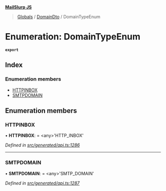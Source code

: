 **[MailSlurp JS](../README.md)**

> [Globals](../README.md) / [DomainDto](../modules/domaindto.md) / DomainTypeEnum

# Enumeration: DomainTypeEnum

**`export`** 

## Index

### Enumeration members

* [HTTPINBOX](domaindto.domaintypeenum.md#httpinbox)
* [SMTPDOMAIN](domaindto.domaintypeenum.md#smtpdomain)

## Enumeration members

### HTTPINBOX

•  **HTTPINBOX**:  = \<any>'HTTP\_INBOX'

*Defined in [src/generated/api.ts:1286](https://github.com/mailslurp/mailslurp-client/blob/8d5c17f/src/generated/api.ts#L1286)*

___

### SMTPDOMAIN

•  **SMTPDOMAIN**:  = \<any>'SMTP\_DOMAIN'

*Defined in [src/generated/api.ts:1287](https://github.com/mailslurp/mailslurp-client/blob/8d5c17f/src/generated/api.ts#L1287)*
